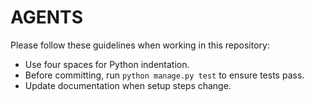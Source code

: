 # AGENTS

Please follow these guidelines when working in this repository:

- Use four spaces for Python indentation.
- Before committing, run `python manage.py test` to ensure tests pass.
- Update documentation when setup steps change.


